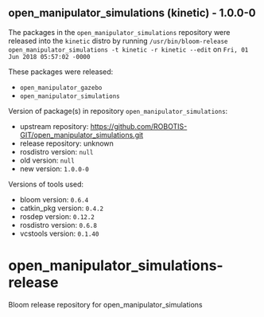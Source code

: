 ## open_manipulator_simulations (kinetic) - 1.0.0-0

The packages in the `open_manipulator_simulations` repository were released into the `kinetic` distro by running `/usr/bin/bloom-release open_manipulator_simulations -t kinetic -r kinetic --edit` on `Fri, 01 Jun 2018 05:57:02 -0000`

These packages were released:
- `open_manipulator_gazebo`
- `open_manipulator_simulations`

Version of package(s) in repository `open_manipulator_simulations`:

- upstream repository: https://github.com/ROBOTIS-GIT/open_manipulator_simulations.git
- release repository: unknown
- rosdistro version: `null`
- old version: `null`
- new version: `1.0.0-0`

Versions of tools used:

- bloom version: `0.6.4`
- catkin_pkg version: `0.4.2`
- rosdep version: `0.12.2`
- rosdistro version: `0.6.8`
- vcstools version: `0.1.40`


# open_manipulator_simulations-release
Bloom release repository for open_manipulator_simulations
